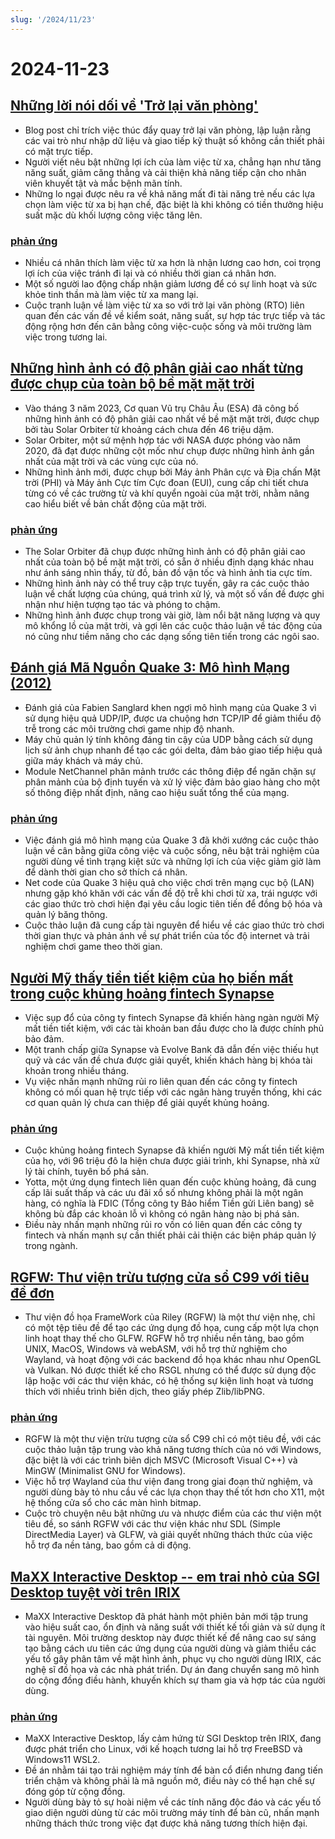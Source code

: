 ```yaml
---
slug: '/2024/11/23'
---
```


# 2024-11-23

## [Những lời nói dối về 'Trở lại văn phòng'](https://blog.avas.space/rto/)

- Blog post chỉ trích việc thúc đẩy quay trở lại văn phòng, lập luận rằng các vai trò như nhập dữ liệu và giao tiếp kỹ thuật số không cần thiết phải có mặt trực tiếp.
- Người viết nêu bật những lợi ích của làm việc từ xa, chẳng hạn như tăng năng suất, giảm căng thẳng và cải thiện khả năng tiếp cận cho nhân viên khuyết tật và mắc bệnh mãn tính.
- Những lo ngại được nêu ra về khả năng mất đi tài năng trẻ nếu các lựa chọn làm việc từ xa bị hạn chế, đặc biệt là khi không có tiền thưởng hiệu suất mặc dù khối lượng công việc tăng lên.

### [phản ứng](https://news.ycombinator.com/item?id=42221623)

- Nhiều cá nhân thích làm việc từ xa hơn là nhận lương cao hơn, coi trọng lợi ích của việc tránh đi lại và có nhiều thời gian cá nhân hơn.
- Một số người lao động chấp nhận giảm lương để có sự linh hoạt và sức khỏe tinh thần mà làm việc từ xa mang lại.
- Cuộc tranh luận về làm việc từ xa so với trở lại văn phòng (RTO) liên quan đến các vấn đề về kiểm soát, năng suất, sự hợp tác trực tiếp và tác động rộng hơn đến cân bằng công việc-cuộc sống và môi trường làm việc trong tương lai.

## [Những hình ảnh có độ phân giải cao nhất từng được chụp của toàn bộ bề mặt mặt trời](https://www.smithsonianmag.com/smart-news/check-out-the-highest-resolution-images-ever-captured-of-the-suns-entire-surface-180985518/)

- Vào tháng 3 năm 2023, Cơ quan Vũ trụ Châu Âu (ESA) đã công bố những hình ảnh có độ phân giải cao nhất về bề mặt mặt trời, được chụp bởi tàu Solar Orbiter từ khoảng cách chưa đến 46 triệu dặm.
- Solar Orbiter, một sứ mệnh hợp tác với NASA được phóng vào năm 2020, đã đạt được những cột mốc như chụp được những hình ảnh gần nhất của mặt trời và các vùng cực của nó.
- Những hình ảnh mới, được chụp bởi Máy ảnh Phân cực và Địa chấn Mặt trời (PHI) và Máy ảnh Cực tím Cực đoan (EUI), cung cấp chi tiết chưa từng có về các trường từ và khí quyển ngoài của mặt trời, nhằm nâng cao hiểu biết về bản chất động của mặt trời.

### [phản ứng](https://news.ycombinator.com/item?id=42220155)

- The Solar Orbiter đã chụp được những hình ảnh có độ phân giải cao nhất của toàn bộ bề mặt mặt trời, có sẵn ở nhiều định dạng khác nhau như ánh sáng nhìn thấy, từ đồ, bản đồ vận tốc và hình ảnh tia cực tím.
- Những hình ảnh này có thể truy cập trực tuyến, gây ra các cuộc thảo luận về chất lượng của chúng, quá trình xử lý, và một số vấn đề được ghi nhận như hiện tượng tạo tác và phóng to chậm.
- Những hình ảnh được chụp trong vài giờ, làm nổi bật năng lượng và quy mô khổng lồ của mặt trời, và gợi lên các cuộc thảo luận về tác động của nó cũng như tiềm năng cho các dạng sống tiên tiến trong các ngôi sao.

## [Đánh giá Mã Nguồn Quake 3: Mô hình Mạng (2012)](https://fabiensanglard.net/quake3/network.php)

- Đánh giá của Fabien Sanglard khen ngợi mô hình mạng của Quake 3 vì sử dụng hiệu quả UDP/IP, được ưa chuộng hơn TCP/IP để giảm thiểu độ trễ trong các môi trường chơi game nhịp độ nhanh.
- Máy chủ quản lý tính không đáng tin cậy của UDP bằng cách sử dụng lịch sử ảnh chụp nhanh để tạo các gói delta, đảm bảo giao tiếp hiệu quả giữa máy khách và máy chủ.
- Module NetChannel phân mảnh trước các thông điệp để ngăn chặn sự phân mảnh của bộ định tuyến và xử lý việc đảm bảo giao hàng cho một số thông điệp nhất định, nâng cao hiệu suất tổng thể của mạng.

### [phản ứng](https://news.ycombinator.com/item?id=42218532)

- Việc đánh giá mô hình mạng của Quake 3 đã khởi xướng các cuộc thảo luận về cân bằng giữa công việc và cuộc sống, nêu bật trải nghiệm của người dùng về tình trạng kiệt sức và những lợi ích của việc giảm giờ làm để dành thời gian cho sở thích cá nhân.
- Net code của Quake 3 hiệu quả cho việc chơi trên mạng cục bộ (LAN) nhưng gặp khó khăn với các vấn đề độ trễ khi chơi từ xa, trái ngược với các giao thức trò chơi hiện đại yêu cầu logic tiên tiến để đồng bộ hóa và quản lý băng thông.
- Cuộc thảo luận đã cung cấp tài nguyên để hiểu về các giao thức trò chơi thời gian thực và phản ánh về sự phát triển của tốc độ internet và trải nghiệm chơi game theo thời gian.

## [Người Mỹ thấy tiền tiết kiệm của họ biến mất trong cuộc khủng hoảng fintech Synapse](https://www.cnbc.com/2024/11/22/synapse-bankruptcy-thousands-of-americans-see-their-savings-vanish.html)

- Việc sụp đổ của công ty fintech Synapse đã khiến hàng ngàn người Mỹ mất tiền tiết kiệm, với các tài khoản ban đầu được cho là được chính phủ bảo đảm.
- Một tranh chấp giữa Synapse và Evolve Bank đã dẫn đến việc thiếu hụt quỹ và các vấn đề chưa được giải quyết, khiến khách hàng bị khóa tài khoản trong nhiều tháng.
- Vụ việc nhấn mạnh những rủi ro liên quan đến các công ty fintech không có mối quan hệ trực tiếp với các ngân hàng truyền thống, khi các cơ quan quản lý chưa can thiệp để giải quyết khủng hoảng.

### [phản ứng](https://news.ycombinator.com/item?id=42219407)

- Cuộc khủng hoảng fintech Synapse đã khiến người Mỹ mất tiền tiết kiệm của họ, với 96 triệu đô la hiện chưa được giải trình, khi Synapse, nhà xử lý tài chính, tuyên bố phá sản.
- Yotta, một ứng dụng fintech liên quan đến cuộc khủng hoảng, đã cung cấp lãi suất thấp và các ưu đãi xổ số nhưng không phải là một ngân hàng, có nghĩa là FDIC (Tổng công ty Bảo hiểm Tiền gửi Liên bang) sẽ không bù đắp các khoản lỗ vì không có ngân hàng nào bị phá sản.
- Điều này nhấn mạnh những rủi ro vốn có liên quan đến các công ty fintech và nhấn mạnh sự cần thiết phải cải thiện các biện pháp quản lý trong ngành.

## [RGFW: Thư viện trừu tượng cửa sổ C99 với tiêu đề đơn](https://github.com/ColleagueRiley/RGFW)

- Thư viện đồ họa FrameWork của Riley (RGFW) là một thư viện nhẹ, chỉ có một tệp tiêu đề để tạo các ứng dụng đồ họa, cung cấp một lựa chọn linh hoạt thay thế cho GLFW. RGFW hỗ trợ nhiều nền tảng, bao gồm UNIX, MacOS, Windows và webASM, với hỗ trợ thử nghiệm cho Wayland, và hoạt động với các backend đồ họa khác nhau như OpenGL và Vulkan. Nó được thiết kế cho RSGL nhưng có thể được sử dụng độc lập hoặc với các thư viện khác, có hệ thống sự kiện linh hoạt và tương thích với nhiều trình biên dịch, theo giấy phép Zlib/libPNG.

### [phản ứng](https://news.ycombinator.com/item?id=42217535)

- RGFW là một thư viện trừu tượng cửa sổ C99 chỉ có một tiêu đề, với các cuộc thảo luận tập trung vào khả năng tương thích của nó với Windows, đặc biệt là với các trình biên dịch MSVC (Microsoft Visual C++) và MinGW (Minimalist GNU for Windows).
- Việc hỗ trợ Wayland của thư viện đang trong giai đoạn thử nghiệm, và người dùng bày tỏ nhu cầu về các lựa chọn thay thế tốt hơn cho X11, một hệ thống cửa sổ cho các màn hình bitmap.
- Cuộc trò chuyện nêu bật những ưu và nhược điểm của các thư viện một tiêu đề, so sánh RGFW với các thư viện khác như SDL (Simple DirectMedia Layer) và GLFW, và giải quyết những thách thức của việc hỗ trợ đa nền tảng, bao gồm cả di động.

## [MaXX Interactive Desktop -- em trai nhỏ của SGI Desktop tuyệt vời trên IRIX](https://docs.maxxinteractive.com/)

- MaXX Interactive Desktop đã phát hành một phiên bản mới tập trung vào hiệu suất cao, ổn định và năng suất với thiết kế tối giản và sử dụng ít tài nguyên. Môi trường desktop này được thiết kế để nâng cao sự sáng tạo bằng cách ưu tiên các ứng dụng của người dùng và giảm thiểu các yếu tố gây phân tâm về mặt hình ảnh, phục vụ cho người dùng IRIX, các nghệ sĩ đồ họa và các nhà phát triển. Dự án đang chuyển sang mô hình do cộng đồng điều hành, khuyến khích sự tham gia và hợp tác của người dùng.

### [phản ứng](https://news.ycombinator.com/item?id=42218184)

- MaXX Interactive Desktop, lấy cảm hứng từ SGI Desktop trên IRIX, đang được phát triển cho Linux, với kế hoạch tương lai hỗ trợ FreeBSD và Windows11 WSL2.
- Đề án nhằm tái tạo trải nghiệm máy tính để bàn cổ điển nhưng đang tiến triển chậm và không phải là mã nguồn mở, điều này có thể hạn chế sự đóng góp từ cộng đồng.
- Người dùng bày tỏ sự hoài niệm về các tính năng độc đáo và các yếu tố giao diện người dùng từ các môi trường máy tính để bàn cũ, nhấn mạnh những thách thức trong việc đạt được khả năng tương thích hiện đại.

<head>
  <meta property="og:title" content="Những lời nói dối về 'Trở lại văn phòng'" />
  <meta property="og:type" content="website" />
  <meta property="og:image" content="https://og.cho.sh/api/og/?title=Nh%E1%BB%AFng%20l%E1%BB%9Di%20n%C3%B3i%20d%E1%BB%91i%20v%E1%BB%81%20'Tr%E1%BB%9F%20l%E1%BA%A1i%20v%C4%83n%20ph%C3%B2ng'&subheading=Th%E1%BB%A9%20B%E1%BA%A3y%2C%2023%20th%C3%A1ng%2011%2C%202024%3A%20T%C3%B3m%20t%E1%BA%AFt%20tin%20t%E1%BB%A9c%20v%E1%BB%81%20hacker" />
</head>
